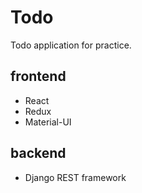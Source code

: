 # Todo
Todo application for practice.

## frontend

- React
- Redux
- Material-UI

## backend

- Django REST framework